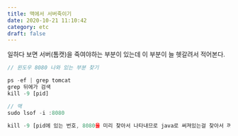 ```yaml
---
title: 맥에서 서버죽이기
date: 2020-10-21 11:10:42
category: etc
draft: false
---
```


일하다 보면 서버(톰캣)을 죽여야하는 부분이 있는데 이 부분이 늘 헷갈려서 적어본다.

```javascript
// 윈도우 8080 나와 있는 부분 찾기

ps -ef | grep tomcat
grep 뒤에가 검색
kill -9 [pid]

// 맥
sudo lsof -i :8080

kill -9 [pid에 있는 번호, 8080을 미리 찾아서 나타내므로 java로 써져있는걸 찾아서 꺼주면 됨]
```
